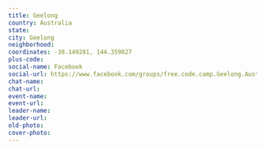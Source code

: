 ```yaml
---
title: Geelong
country: Australia
state: 
city: Geelong
neighborhood: 
coordinates: -38.149281, 144.359827
plus-code:
social-name: Facebook
social-url: https://www.facebook.com/groups/free.code.camp.Geelong.Australia
chat-name:
chat-url:
event-name:
event-url:
leader-name:
leader-url:
old-photo: 
cover-photo:
---
```

